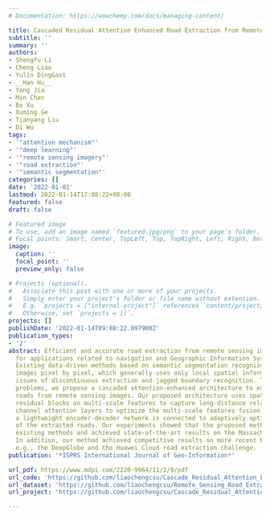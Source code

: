 ```yaml
---
# Documentation: https://wowchemy.com/docs/managing-content/

title: Cascaded Residual Attention Enhanced Road Extraction from Remote Sensing Images
subtitle: ''
summary: ''
authors:
- Shengfu Li
- Cheng Liao
- Yulin Ding&ast
- __Han Hu__
- Yang Jia
- Min Chen
- Bo Xu
- Xuming Ge
- Tianyang Liu
- Di Wu
tags:
- '"attention mechanism"'
- '"deep learning"'
- '"remote sensing imagery"'
- '"road extraction"'
- '"semantic segmentation"'
categories: []
date: '2022-01-01'
lastmod: 2022-01-14T17:08:22+08:00
featured: false
draft: false

# Featured image
# To use, add an image named `featured.jpg/png` to your page's folder.
# Focal points: Smart, Center, TopLeft, Top, TopRight, Left, Right, BottomLeft, Bottom, BottomRight.
image:
  caption: ''
  focal_point: ''
  preview_only: false

# Projects (optional).
#   Associate this post with one or more of your projects.
#   Simply enter your project's folder or file name without extension.
#   E.g. `projects = ["internal-project"]` references `content/project/deep-learning/index.md`.
#   Otherwise, set `projects = []`.
projects: []
publishDate: '2022-01-14T09:08:22.097900Z'
publication_types:
- '2'
abstract: Efficient and accurate road extraction from remote sensing imagery is important
  for applications related to navigation and Geographic Information System updating.
  Existing data-driven methods based on semantic segmentation recognize roads from
  images pixel by pixel, which generally uses only local spatial information and causes
  issues of discontinuous extraction and jagged boundary recognition. To address these
  problems, we propose a cascaded attention-enhanced architecture to extract boundary-refined
  roads from remote sensing images. Our proposed architecture uses spatial attention
  residual blocks on multi-scale features to capture long-distance relations and introduce
  channel attention layers to optimize the multi-scale features fusion. Furthermore,
  a lightweight encoder-decoder network is connected to adaptively optimize the boundaries
  of the extracted roads. Our experiments showed that the proposed method outperformed
  existing methods and achieved state-of-the-art results on the Massachusetts dataset.
  In addition, our method achieved competitive results on more recent benchmark datasets,
  e.g., the DeepGlobe and the Huawei Cloud road extraction challenge.
publication: '*ISPRS International Journal of Geo-Information*'

url_pdf: https://www.mdpi.com/2220-9964/11/1/9/pdf
url_code: 'https://github.com/liaochengcsu/Cascade_Residual_Attention_Enhanced_for_Refinement_Road_Extraction'
url_dataset: 'https://github.com/liaochengcsu/Remote_Sensing_Road_Extraction'
url_project: 'https://github.com/liaochengcsu/Cascade_Residual_Attention_Enhanced_for_Refinement_Road_Extraction'

---
```

